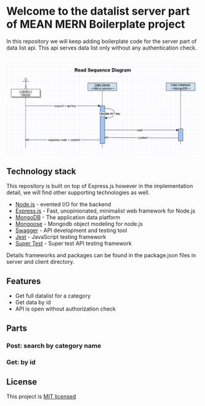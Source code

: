 # Welcome to the datalist server part of MEAN MERN Boilerplate project


In this repository we will keep adding boilerplate code for the server part of data list api.
This api serves data list only without any authentication check.<br/><br/>

![](readSequenceData.png)

## Technology stack

This repository is built on top of Express.js however in the implementation detail, we will find other supporting technologies as well.

- [Node.js] - evented I/O for the backend
- [Express.js] - Fast, unopinionated, minimalist web framework for Node.js
- [MongoDB] - The application data platform
- [Mongoose] - Mongodb object modeling for node.js
- [Swagger] - API development and testing tool
- [Jest] - JavaScript testing framework
- [Super Test] - Super test API testing framework

Details frameworks and packages can be found in the package.json files in server and client directory.

## Features

- Get full datalist for a category
- Get data by id
- API is open without authorization check

## Parts

### Post: search by category name
### Get: by id

## License

This project is [MIT licensed](https://github.com/Saeed1989/mern-mean-web-mobile-boilerplate/blob/main/server_datalist/LICENSE)

[node.js]: http://nodejs.org
[express.js]: http://expressjs.com
[docker]: https://www.docker.com
[react]: https://reactjs.org/
[mongodb]: https://www.mongodb.com/
[testing library]: https://testing-library.com/
[axios]: https://github.com/axios/axios
[mongoose]: https://mongoosejs.com/
[swagger]: https://swagger.io/
[jest]: https://jestjs.io/
[super test]: https://github.com/visionmedia/supertest
